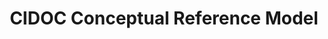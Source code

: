 ---
schema: default
title: CIDOC Conceptual Reference Model
notes: >-
  This is the encoding approved by CRM-SIG in the meeting 21/11/2012 as the
  official current version for the CIDOC CRM namespace. Note that this is NOT a
  definition of the CIDOC CRM, but an encoding derived from the authoritative
  release of the CIDOC CRM v5.0.4 on
  http://www.cidoc-crm.org/official_release_cidoc.html @en
organization: DataScientia Foundation
resources:
  - name: CRM.UAN.owl
    url: >-
      http://git.knowdive.disi.unitn.it:8080/knowledge/LiveKnowledge/SREP/culture/raw/master/CRM.UAN.owl
    format: owl
    description: >-
      This is the encoding approved by CRM-SIG in the meeting 21/11/2012 as the
      official current version for the CIDOC CRM namespace. Note that this is
      NOT a definition of the CIDOC CRM, but an encoding derived from the
      authoritative release of the CIDOC CRM v5.0.4 on
      http://www.cidoc-crm.org/official_release_cidoc.html @en
    license: ''
    status: Active
    byteSize: '523.623'
    issued: '2012-12-17'
    language: 'de, el, en, fr, pt, ru'
    modified: '17 March 2020, 21:30 (UTC+01:00)'
    OntologyEngineeringTool: Protégé
    ontologyLanguage: OWL
    ontologySyntax: rdf
    example: ''
    ReferenceLKRepository: SREP
    referenceOntology: ''
    referenceDatasets: ''
distribution: crm-owl
keyword: Customer managment
publisher: ''
theme: Upper Level
versionNotes: '2016: Annual review OK'
landingPage: 'https://cidoc-crm.org/'
accessRigths: Public
creator: FORTH-ICS
hasVersion: Unknown
isVersionOf: Unknown
issued: '2012-12-17'
modified: '17 March 2020, 21:30 (UTC+01:00)'
language: 'de, el, en, fr, pt, ru'
provenance: >-
  "(2012-03-08) Bernard Vatant: http://bloody-byte.net/rdf/cidoc-crm/core_5.0.1
  is an OWL version. The alternative http://www.cidoc-crm.org/rdfs/cidoc-crm# is
  a more recent version (december 2011) in RDFS. (2014-11-23) Ghislain
  Atemezing: Anual review OK! Still lacking metadata for the vocabulary in RDFS.
  (2013-11-14) Bernard Vatant: Changed URI to more recent and official version
  in RDFS, which lacks metadata but comes in several languages. (2016-01-25)
  Ghislain Atemezing: Annual review OK" Provenance from: LOV
page: 'http://www.cidoc-crm.org/cidoc-crm/'
wasGeneratedBy: ''
versionInfo: version 5.04
formalityLevel: Teleontology
OntologyEngineeringMethodology: ''
acronym: crm
CompetencyQuestion: ''
preferredNamespacePrefix: cidoc-crm
toDoList: To completely annotate.
namespacesGenerated: ''
namespacesReused: ''
datasetLevel: Knowledge Level(L3-4)
spatialExtent: Unknown
temporalExtent: Unknown
---